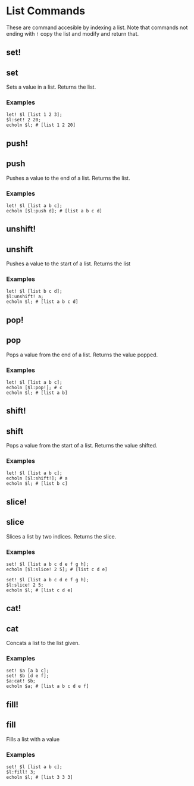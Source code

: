 # List Commands
These are command accesible by indexing a list. Note that commands not ending with `!` copy the list and modify and return that.
## set!
## set
Sets a value in a list. Returns the list.
### Examples
```
let! $l [list 1 2 3];
$l:set! 2 20;
echoln $l; # [list 1 2 20]
```
## push!
## push
Pushes a value to the end of a list. Returns the list.
### Examples
```
let! $l [list a b c];
echoln [$l:push d]; # [list a b c d]
```
## unshift!
## unshift
Pushes a value to the start of a list. Returns the list
### Examples
```
let! $l [list b c d];
$l:unshift! a;
echoln $l; # [list a b c d]
```
## pop!
## pop
Pops a value from the end of a list. Returns the value popped.
### Examples
```
let! $l [list a b c];
echoln [$l:pop!]; # c
echoln $l; # [list a b]
```
## shift!
## shift
Pops a value from the start of a list. Returns the value shifted.
### Examples
```
let! $l [list a b c];
echoln [$l:shift!]; # a
echoln $l; # [list b c]
```
## slice!
## slice
Slices a list by two indices. Returns the slice.
### Examples
```
set! $l [list a b c d e f g h];
echoln [$l:slice! 2 5]; # [list c d e]
```

```
set! $l [list a b c d e f g h];
$l:slice! 2 5;
echoln $l; # [list c d e]
```
## cat!
## cat
Concats a list to the list given.
### Examples
```
set! $a [a b c];
set! $b [d e f];
$a:cat! $b;
echoln $a; # [list a b c d e f]
```
## fill!
## fill
Fills a list with a value
### Examples
```
set! $l [list a b c];
$l:fill! 3;
echoln $l; # [list 3 3 3]
```
